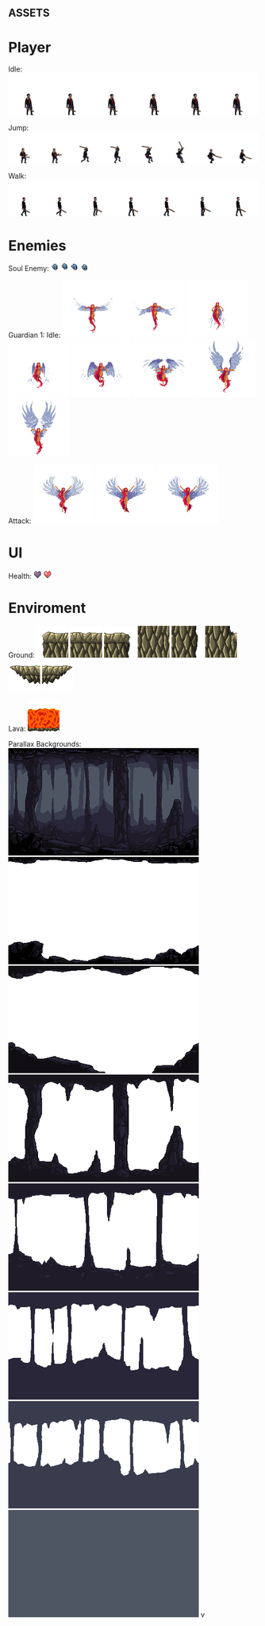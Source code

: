 ## ASSETS

# Player
Idle: 
![Idle Animation](https://github.com/Erick-Orozco-Ciprian/VideoGameDesign-Project2/blob/master/Assets/Player/Idle.png)

Jump:
![Jump Animation](https://github.com/Erick-Orozco-Ciprian/VideoGameDesign-Project2/blob/master/Assets/Player/Jump.png)

Walk:
![Jump Animation](https://github.com/Erick-Orozco-Ciprian/VideoGameDesign-Project2/blob/master/Assets/Player/Walk.png)

# Enemies
Soul Enemy: 
![Idle Animation](Assets/Enemies/SoulEnemy/Animations/skull_v2_1.png)
![Idle Animation](Assets/Enemies/SoulEnemy/Animations/skull_v2_2.png)
![Idle Animation](Assets/Enemies/SoulEnemy/Animations/skull_v2_3.png)
![Idle Animation](Assets/Enemies/SoulEnemy/Animations/skull_v2_4.png)

Guardian 1:
Idle:
![Idle Animation](Assets/Enemies/Boss1/Animations/idle/angel1.png)
![Idle Animation](Assets/Enemies/Boss1/Animations/idle/angel2.png)
![Idle Animation](Assets/Enemies/Boss1/Animations/idle/angel3.png)
![Idle Animation](Assets/Enemies/Boss1/Animations/idle/angel4.png)
![Idle Animation](Assets/Enemies/Boss1/Animations/idle/angel5.png)
![Idle Animation](Assets/Enemies/Boss1/Animations/idle/angel6.png)
![Idle Animation](Assets/Enemies/Boss1/Animations/idle/angel7.png)
![Idle Animation](Assets/Enemies/Boss1/Animations/idle/angel8.png)

Attack:
![Attack Animation](Assets/Enemies/Boss1/Animations/attack/angel-attack-1.png)
![Attack Animation](Assets/Enemies/Boss1/Animations/attack/angel-attack-2.png)
![Attack Animation](Assets/Enemies/Boss1/Animations/attack/angel-attack-3.png)

# UI
Health: 
![Health](Assets/UI/Health/16px.png)
![Health](Assets/UI/Health/Red16px1.png)

# Enviroment
Ground:
![Tile](https://github.com/Erick-Orozco-Ciprian/VideoGameDesign-Project2/blob/master/Assets/BackGround/Tiles_rock/tile1.png)
![Tile](https://github.com/Erick-Orozco-Ciprian/VideoGameDesign-Project2/blob/master/Assets/BackGround/Tiles_rock/tile2.png)
![Tile](https://github.com/Erick-Orozco-Ciprian/VideoGameDesign-Project2/blob/master/Assets/BackGround/Tiles_rock/tile3.png)
![Tile](https://github.com/Erick-Orozco-Ciprian/VideoGameDesign-Project2/blob/master/Assets/BackGround/Tiles_rock/tile5.png)
![Tile](https://github.com/Erick-Orozco-Ciprian/VideoGameDesign-Project2/blob/master/Assets/BackGround/Tiles_rock/tile6.png)
![Tile](https://github.com/Erick-Orozco-Ciprian/VideoGameDesign-Project2/blob/master/Assets/BackGround/Tiles_rock/tile12.png)
![Tile](https://github.com/Erick-Orozco-Ciprian/VideoGameDesign-Project2/blob/master/Assets/BackGround/Tiles_rock/tile33.png)
![Tile](https://github.com/Erick-Orozco-Ciprian/VideoGameDesign-Project2/blob/master/Assets/BackGround/Tiles_rock/tile34.png)

Lava:
![Tile](https://github.com/Erick-Orozco-Ciprian/VideoGameDesign-Project2/blob/master/Assets/BackGround/Tiles_lava/lava_tile9.png)

Parallax Backgrounds:
![Tile](https://github.com/Erick-Orozco-Ciprian/VideoGameDesign-Project2/blob/master/Assets/BackGround/Background/Parallax_Backgrounds_Cave/0.png)
![Tile](https://github.com/Erick-Orozco-Ciprian/VideoGameDesign-Project2/blob/master/Assets/BackGround/Background/Parallax_Backgrounds_Cave/1.png)
![Tile](https://github.com/Erick-Orozco-Ciprian/VideoGameDesign-Project2/blob/master/Assets/BackGround/Background/Parallax_Backgrounds_Cave/2.png)
![Tile](https://github.com/Erick-Orozco-Ciprian/VideoGameDesign-Project2/blob/master/Assets/BackGround/Background/Parallax_Backgrounds_Cave/3.png)
![Tile](https://github.com/Erick-Orozco-Ciprian/VideoGameDesign-Project2/blob/master/Assets/BackGround/Background/Parallax_Backgrounds_Cave/4.png)
![Tile](https://github.com/Erick-Orozco-Ciprian/VideoGameDesign-Project2/blob/master/Assets/BackGround/Background/Parallax_Backgrounds_Cave/5.png)
![Tile](https://github.com/Erick-Orozco-Ciprian/VideoGameDesign-Project2/blob/master/Assets/BackGround/Background/Parallax_Backgrounds_Cave/6.png)
![Tile](https://github.com/Erick-Orozco-Ciprian/VideoGameDesign-Project2/blob/master/Assets/BackGround/Background/Parallax_Backgrounds_Cave/7.png)
v

